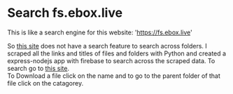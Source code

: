 # Search fs.ebox.live
This is like a search engine for this website: 'https://fs.ebox.live'

So [this site](http://fs.ebox.live) does not have a search feature to search across folders.
I scraped all the links and titles of files and folders with Python and created a express-nodejs app with firebase to search across the scraped data.
To search go to [this site](https://ebox-17291.web.app).<br> 
To Download a file click on the name and to go to the parent folder of that file click on the catagorey.